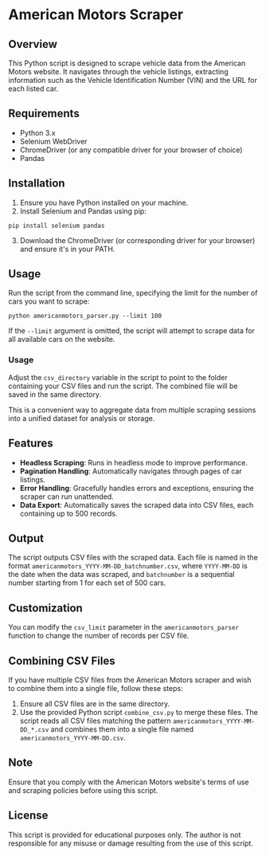 # American Motors Scraper

## Overview
This Python script is designed to scrape vehicle data from the American Motors website. It navigates through the vehicle listings, extracting information such as the Vehicle Identification Number (VIN) and the URL for each listed car.

## Requirements
- Python 3.x
- Selenium WebDriver
- ChromeDriver (or any compatible driver for your browser of choice)
- Pandas

## Installation
1. Ensure you have Python installed on your machine.
2. Install Selenium and Pandas using pip:

```
pip install selenium pandas
```

3. Download the ChromeDriver (or corresponding driver for your browser) and ensure it's in your PATH.

## Usage
Run the script from the command line, specifying the limit for the number of cars you want to scrape:

```
python americanmotors_parser.py --limit 100
```

If the `--limit` argument is omitted, the script will attempt to scrape data for all available cars on the website.

### Usage

Adjust the `csv_directory` variable in the script to point to the folder containing your CSV files and run the script. The combined file will be saved in the same directory.

This is a convenient way to aggregate data from multiple scraping sessions into a unified dataset for analysis or storage.

## Features
- **Headless Scraping**: Runs in headless mode to improve performance.
- **Pagination Handling**: Automatically navigates through pages of car listings.
- **Error Handling**: Gracefully handles errors and exceptions, ensuring the scraper can run unattended.
- **Data Export**: Automatically saves the scraped data into CSV files, each containing up to 500 records.

## Output
The script outputs CSV files with the scraped data. Each file is named in the format `americanmotors_YYYY-MM-DD_batchnumber.csv`, where `YYYY-MM-DD` is the date when the data was scraped, and `batchnumber` is a sequential number starting from 1 for each set of 500 cars.

## Customization
You can modify the `csv_limit` parameter in the `americanmotors_parser` function to change the number of records per CSV file.

## Combining CSV Files

If you have multiple CSV files from the American Motors scraper and wish to combine them into a single file, follow these steps:

1. Ensure all CSV files are in the same directory.
2. Use the provided Python script `combine_csv.py` to merge these files. The script reads all CSV files matching the pattern `americanmotors_YYYY-MM-DD_*.csv` and combines them into a single file named `americanmotors_YYYY-MM-DD.csv`.

## Note
Ensure that you comply with the American Motors website's terms of use and scraping policies before using this script.

## License
This script is provided for educational purposes only. The author is not responsible for any misuse or damage resulting from the use of this script.